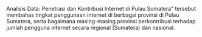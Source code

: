 Analisis Data: Penetrasi dan Kontribusi Internet di Pulau Sumatera" tersebut membahas tingkat penggunaan internet di berbagai provinsi di Pulau Sumatera, serta bagaimana masing-masing provinsi berkontribusi terhadap jumlah pengguna internet secara regional (Sumatera) dan nasional.
